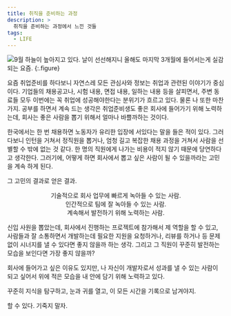 ```yaml
---
title: 취직을 준비하는 과정
description: >
  취직을 준비하는 과정에서 느낀 것들
tags:
  - LIFE
---
```


![9월](https://user-images.githubusercontent.com/27988544/65386007-f64fa080-dd70-11e9-98ee-1b008de9aba5.jpg)
하늘이 높아지고 있다. 날이 선선해지니 올해도 마지막 3개월에 들어서는게 실감되는 요즘.
{:.figure}

요즘 취업준비를 하다보니 자연스레 모든 관심사와 정보는 취업과 관련된 이야기가 중심이다. 기업들의 채용공고나, 시험 내용, 면접 내용, 일하는 내용 등을 살피면서, 주변 동료들 모두 이번에는 꼭 취업에 성공해야한다는 분위기가 흐르고 있다. 물론 나 또한 마찬가지. 공부를 하면서 계속 드는 생각은 취업준비생도 좋은 회사에 들어가기 위해 노력하는데, 회사는 좋은 사람을 뽑기 위해서 얼마나 바쁠까하는 것이다.

한국에서는 한 번 채용하면 노동자가 유리한 입장에 서있다는 말을 들은 적이 있다. 그러다보니 인턴을 거쳐서 정직원을 뽑거나, 엄청 길고 복잡한 채용 과정을 거쳐서 사람을 선별할 수 밖에 없는 것 같다. 한 명의 직원에게 나가는 비용이 적지 않기 때문에 당연하다고 생각한다. 그러기에, 어떻게 하면 회사에서 뽑고 싶은 사람이 될 수 있을까라는 고민을 계속 하게 된다.

그 고민의 결과로 얻은 결과.

<p align="center">
    기술적으로 회사 업무에 빠르게 녹아들 수 있는 사람.<br/>
    인간적으로 팀에 잘 녹아들 수 있는 사람.<br/>
    계속해서 발전하기 위해 노력하는 사람.
</p>

신입 사원을 뽑았는데, 회사에서 진행하는 프로젝트에 참가해서 제 역할을 할 수 있고, 사람들과 잘 소통하면서 개발하는데 필요한 지원을 요청하거나, 리뷰를 하거나 등 문제없이 시너지를 낼 수 있다면 좋지 않을까 하는 생각. 그리고 그 직원이 꾸준히 발전하는 모습을 보인다면 가장 좋지 않을까?

회사에 들어가고 싶은 이유도 있지만, 나 자신이 개발자로서 성과를 낼 수 있는 사람이 되고 싶어서 위에 적은 모습을 내 안에 담기 위해 노력하고 있다.

꾸준히 지식을 탐구하고, 눈과 귀를 열고, 이 모든 시간을 기록으로 남겨야지.

할 수 있다. 기죽지 말자.